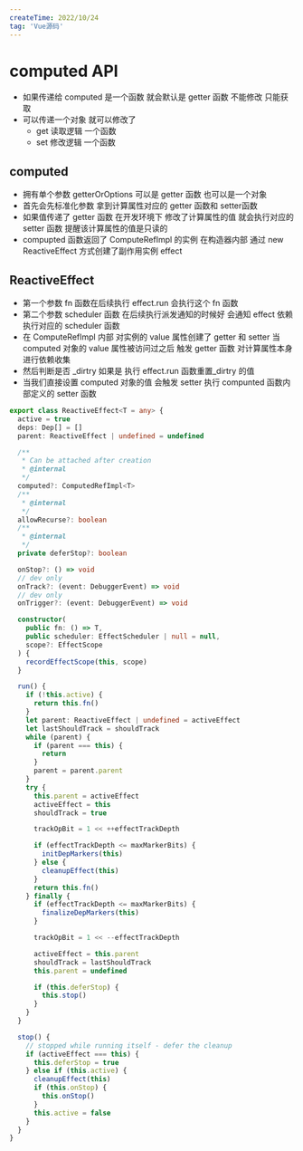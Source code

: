 ```yaml
---
createTime: 2022/10/24
tag: 'Vue源码'
---
```

# computed API

* 如果传递给 computed 是一个函数 就会默认是 getter 函数 不能修改 只能获取
* 可以传递一个对象   就可以修改了
  * get 读取逻辑 一个函数
  * set 修改逻辑 一个函数

## computed

* 拥有单个参数 getterOrOptions  可以是 getter 函数 也可以是一个对象
* 首先会先标准化参数 拿到计算属性对应的 getter 函数和 setter函数
* 如果值传递了 getter 函数 在开发环境下 修改了计算属性的值 就会执行对应的 setter 函数 提醒该计算属性的值是只读的
* compupted 函数返回了 ComputeRefImpl 的实例 在构造器内部 通过 new ReactiveEffect 方式创建了副作用实例 effect

## ReactiveEffect

* 第一个参数 fn 函数在后续执行 effect.run 会执行这个 fn 函数
* 第二个参数 scheduler 函数 在后续执行派发通知的时候好 会通知 effect 依赖执行对应的 scheduler 函数
* 在 ComputeRefImpl 内部 对实例的 value 属性创建了 getter 和 setter 当 computed 对象的 value 属性被访问过之后 触发 getter 函数 对计算属性本身进行依赖收集
* 然后判断是否 _dirtry 如果是 执行 effect.run 函数重置_dirtry 的值
* 当我们直接设置 computed 对象的值 会触发 setter 执行 compunted 函数内部定义的 setter 函数

```ts
export class ReactiveEffect<T = any> {
  active = true
  deps: Dep[] = []
  parent: ReactiveEffect | undefined = undefined

  /**
   * Can be attached after creation
   * @internal
   */
  computed?: ComputedRefImpl<T>
  /**
   * @internal
   */
  allowRecurse?: boolean
  /**
   * @internal
   */
  private deferStop?: boolean

  onStop?: () => void
  // dev only
  onTrack?: (event: DebuggerEvent) => void
  // dev only
  onTrigger?: (event: DebuggerEvent) => void

  constructor(
    public fn: () => T,
    public scheduler: EffectScheduler | null = null,
    scope?: EffectScope
  ) {
    recordEffectScope(this, scope)
  }

  run() {
    if (!this.active) {
      return this.fn()
    }
    let parent: ReactiveEffect | undefined = activeEffect
    let lastShouldTrack = shouldTrack
    while (parent) {
      if (parent === this) {
        return
      }
      parent = parent.parent
    }
    try {
      this.parent = activeEffect
      activeEffect = this
      shouldTrack = true

      trackOpBit = 1 << ++effectTrackDepth

      if (effectTrackDepth <= maxMarkerBits) {
        initDepMarkers(this)
      } else {
        cleanupEffect(this)
      }
      return this.fn()
    } finally {
      if (effectTrackDepth <= maxMarkerBits) {
        finalizeDepMarkers(this)
      }

      trackOpBit = 1 << --effectTrackDepth

      activeEffect = this.parent
      shouldTrack = lastShouldTrack
      this.parent = undefined

      if (this.deferStop) {
        this.stop()
      }
    }
  }

  stop() {
    // stopped while running itself - defer the cleanup
    if (activeEffect === this) {
      this.deferStop = true
    } else if (this.active) {
      cleanupEffect(this)
      if (this.onStop) {
        this.onStop()
      }
      this.active = false
    }
  }
}
```
